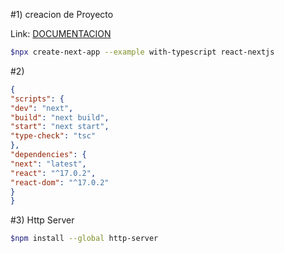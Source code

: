 #1) creacion de Proyecto

Link: [DOCUMENTACION](https://github.com/vercel/next.js/tree/canary/examples/with-typescript)
```bash
$npx create-next-app --example with-typescript react-nextjs
```

#2)
```json
{
"scripts": {
"dev": "next",
"build": "next build",
"start": "next start",
"type-check": "tsc"
},
"dependencies": {
"next": "latest",
"react": "^17.0.2",
"react-dom": "^17.0.2"
}
}
```


#3) Http Server
```bash
$npm install --global http-server
```



